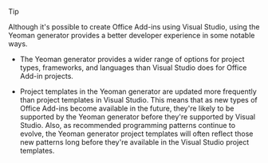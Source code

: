> [!TIP]
> Although it's possible to create Office Add-ins using Visual Studio, using the Yeoman generator provides a better developer experience in some notable ways.
> 
> * The Yeoman generator provides a wider range of options for project types, frameworks, and languages than Visual Studio does for Office Add-in projects.
> 
> * Project templates in the Yeoman generator are updated more frequently than project templates in Visual Studio. This means that as new types of Office Add-ins become available in the future, they're likely to be supported by the Yeoman generator before they're supported by Visual Studio. Also, as recommended programming patterns continue to evolve, the Yeoman generator project templates will often reflect those new patterns long before they're available in the Visual Studio project templates.